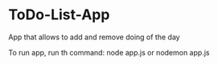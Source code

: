 # ToDo-List-App
App that allows to add and remove doing of the day

To run app, run th command: node app.js or nodemon app.js
